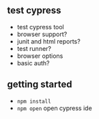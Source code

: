## test cypress
* test cypress tool
* browser support?
* junit and html reports?
* test runner?
* browser options
* basic auth?

## getting started
* `npm install`
* `npm open` open cypress ide